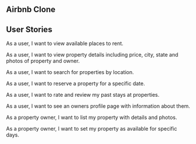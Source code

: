 ## Airbnb Clone

User Stories
------------

As a user, I want to view available places to rent.

As a user, I want to view property details including price, city, state and photos of property and owner.

As a user, I want to search for properties by location.

As a user, I want to reserve a property for a specific date.

As a user, I want to rate and review my past stays at properties.

As a user, I want to see an owners profile page with information about them.

As a property owner, I want to list my property with details and photos.

As a property owner, I want to set my property as available for specific days.
